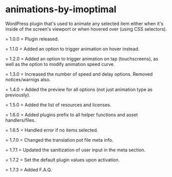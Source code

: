 # animations-by-imoptimal
WordPress plugin that's used to animate any selected item either when it's inside of the screen's viewport or when hovered over (using CSS selectors).

= 1.0.0 =
Plugin released.

= 1.1.0 =
Added an option to trigger animation on hover instead.

= 1.2.0 =
Added an option to trigger animation on tap (touchscreens), as well as the option to modify animation speed curve.

= 1.3.0 =
Increased the number of speed and delay options. Removed notices/warnigs also.

= 1.4.0 =
Added the preview for all options (not just animation type as previously).

= 1.5.0 =
Added the list of resources and licenses.

= 1.6.0 =
Added plugins prefix to all helper functions and asset handlers/files.

= 1.6.5 =
Handled error if no items selected.

= 1.7.0 =
Changed the translation pot file meta info.

= 1.7.1 =
Updated the sanitization of user input in the meta section.

= 1.7.2 =
Set the default plugin values upon activation.

= 1.7.3 =
Added F.A.Q.
